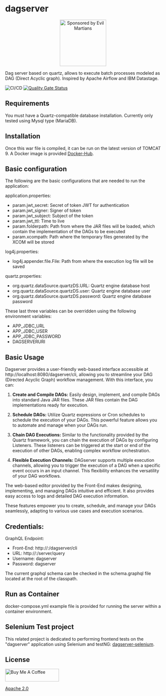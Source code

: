 # dagserver

<p align="center">
  <img src="https://github.com/maximolira/dagserver/blob/00d8ea73307ee900288aba8d851c81a728528e33/front/src/assets/favicon.png?raw=true"
         alt="Sponsored by Evil Martians" width="150" height="150">
<p>

Dag server based on quartz, allows to execute batch processes modeled as DAG (Direct Acyclic graph). Inspired by Apache Airflow and IBM Datastage.

![CI/CD](https://github.com/maximolira/dagserver/actions/workflows/CICD.yaml/badge.svg)
[![Quality Gate Status](https://sonarcloud.io/api/project_badges/measure?project=dagserver&metric=alert_status)](https://sonarcloud.io/summary/new_code?id=dagserver)


## Requirements

You must have a Quartz-compatible database installation. Currently only tested using Mysql type (MariaDB).

## Installation

Once this war file is compiled, it can be run on the latest version of TOMCAT 9.
A Docker image is provided [Docker-Hub](https://hub.docker.com/r/maximolira/dagserver).

## Basic configuration

The following are the basic configurations that are needed to run the application:

application.properties:  
- param.jwt_secret: Secret of token JWT for authentication  
- param.jwt_signer: Signer of token  
- param.jwt_subject: Subject of the token  
- param.jwt_ttl: Time to live  
- param.folderpath: Path from where the JAR files will be loaded, which contain the implementation of the DAGs to be executed  
- param.xcompath: Path where the temporary files generated by the XCOM will be stored 
	  
log4j.properties:  
- log4j.appender.file.File: Path from where the execution log file will be saved  
	
	
quartz.properties:  
- org.quartz.dataSource.quartzDS.URL: Quartz engine database host  
- org.quartz.dataSource.quartzDS.user: Quartz engine database user  
- org.quartz.dataSource.quartzDS.password: Quartz engine database password  
	
These last three variables can be overridden using the following environment variables:  
- APP_JDBC_URL  
- APP_JDBC_USER  	
- APP_JDBC_PASSWORD  
- DAGSERVERURI
	  
## Basic Usage

Dagserver provides a user-friendly web-based interface accessible at http://localhost:8080/dagserver/cli, allowing you to streamline your DAG (Directed Acyclic Graph) workflow management. With this interface, you can:

1. **Create and Compile DAGs:** Easily design, implement, and compile DAGs into standard Java JAR files. These JAR files contain the DAG implementations ready for execution.

2. **Schedule DAGs:** Utilize Quartz expressions or Cron schedules to schedule the execution of your DAGs. This powerful feature allows you to automate and manage when your DAGs run.

3. **Chain DAG Executions:** Similar to the functionality provided by the Quartz framework, you can chain the execution of DAGs by configuring Listeners. These listeners can be triggered at the start or end of the execution of other DAGs, enabling complex workflow orchestration.

4. **Flexible Execution Channels:** DAGserver supports multiple execution channels, allowing you to trigger the execution of a DAG when a specific event occurs in an input channel. This flexibility enhances the versatility of your DAG workflows.

The web-based editor provided by the Front-End makes designing, implementing, and managing DAGs intuitive and efficient. It also provides easy access to logs and detailed DAG execution information.

These features empower you to create, schedule, and manage your DAGs seamlessly, adapting to various use cases and execution scenarios.

## Credentials:

GraphQL Endpoint:  
  
- Front-End: http://<serverhost>:<serverport>/dagserver/cli
- URL: http://<serverhost>:<serverport>/server/query  
- Username: dagserver  
- Password: dagserver  
  
The current graphql schema can be checked in the schema.graphql file located at the root of the classpath.  

## Run as Container

docker-compose.yml example file is provided for running the server within a container environment.

## Selenium Test project

This related project is dedicated to performing frontend tests on the "dagserver" application using Selenium and testNG:
[dagserver-selenium](https://github.com/maximolira/dagserver-selenium).

## License

<a href="https://www.buymeacoffee.com/maximolira" target="_blank"><img src="https://cdn.buymeacoffee.com/buttons/default-orange.png" alt="Buy Me A Coffee" height="41" width="174"></a>

  [Apache 2.0](LICENSE)
